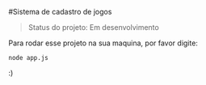 #Sistema de cadastro de jogos

> Status do projeto: Em desenvolvimento

Para rodar esse projeto na sua maquina, por favor digite:

```
node app.js
```

:)